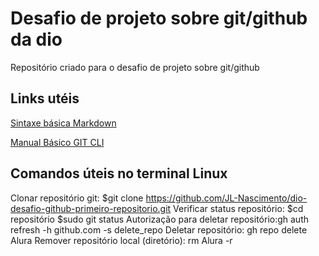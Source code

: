 # Desafio de projeto sobre git/github da dio
Repositório criado para o desafio de projeto sobre git/github

## Links utéis
[Sintaxe básica Markdown](https://www.markdownguide.org/basic-syntax/)

[Manual Básico GIT CLI](https://docs.github.com/pt/github-cli/github-cli/github-cli-reference)


## Comandos úteis no terminal Linux
Clonar repositório git: $git clone https://github.com/JL-Nascimento/dio-desafio-github-primeiro-repositorio.git
Verificar status repositório: $cd repositório $sudo git status
Autorização para deletar repositório:gh auth refresh -h github.com -s delete_repo
Deletar repositório:  gh repo delete Alura
Remover repositório local (diretório): rm Alura -r



